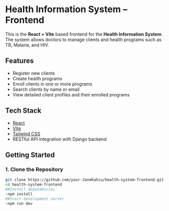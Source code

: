 #  Health Information System – Frontend

This is the **React + Vite** based frontend for the **Health Information System**. The system allows doctors to manage clients and health programs such as TB, Malaria, and HIV.

## Features

-  Register new clients
- Create health programs
- Enroll clients in one or more programs
- Search clients by name or email
- View detailed client profiles and their enrolled programs

##  Tech Stack

- [React](https://reactjs.org/)
- [Vite](https://vitejs.dev/)
- [Tailwind CSS](https://tailwindcss.com/) 
- RESTful API integration with Django backend

##  Getting Started

### 1. Clone the Repository

```bash
git clone https://github.com/your-JaneKahiu/health-system-frontend.git
cd health-system-frontend
##Install dependencies
-npm install
##Start development server
-npm run dev
